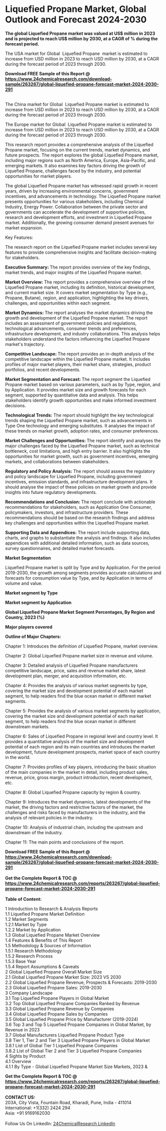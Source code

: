 <h1>Liquefied Propane Market, Global Outlook and Forecast 2024-2030</h1><p><strong>The global Liquefied Propane market was valued at US$ million in 2023 and is projected to reach US$ million by 2030, at a CAGR of % during the forecast period.</strong></p><p>
</p><p>The USA market for Global  Liquefied Propane  market is estimated to increase from USD million in 2023 to reach USD million by 2030, at a CAGR during the forecast period of 2023 through 2030.</p><div><b>Download FREE Sample of this Report @ 
            <a href="https://www.24chemicalresearch.com/download-sample/263267/global-liquefied-propane-forecast-market-2024-2030-291">
            https://www.24chemicalresearch.com/download-sample/263267/global-liquefied-propane-forecast-market-2024-2030-291</a></b></div><br><p>
</p><p>The China market for Global  Liquefied Propane market is estimated to increase from USD million in 2023 to reach USD million by 2030, at a CAGR during the forecast period of 2023 through 2030.</p><p>
</p><p>The Europe market for Global  Liquefied Propane market is estimated to increase from USD million in 2023 to reach USD million by 2030, at a CAGR during the forecast period of 2023 through 2030.</p><p>
</p><p>This research report provides a comprehensive analysis of the Liquefied Propane market, focusing on the current trends, market dynamics, and future prospects. The report explores the global Liquefied Propane market, including major regions such as North America, Europe, Asia-Pacific, and emerging markets. It also examines key factors driving the growth of Liquefied Propane, challenges faced by the industry, and potential opportunities for market players.</p><p>
</p><p>The global Liquefied Propane market has witnessed rapid growth in recent years, driven by increasing environmental concerns, government incentives, and advancements in technology. The Liquefied Propane market presents opportunities for various stakeholders, including Chemical Industry, Energy Power. Collaboration between the private sector and governments can accelerate the development of supportive policies, research and development efforts, and investment in Liquefied Propane market. Additionally, the growing consumer demand present avenues for market expansion.</p><p>
Key Features:</p><p>
The research report on the Liquefied Propane market includes several key features to provide comprehensive insights and facilitate decision-making for stakeholders.</p><p>
<strong>Executive Summary: </strong>The report provides overview of the key findings, market trends, and major insights of the Liquefied Propane market.</p><p>
<strong>Market Overview:</strong> The report provides a comprehensive overview of the Liquefied Propane market, including its definition, historical development, and current market size. It covers market segmentation by Type (e.g., Propane, Butane), region, and application, highlighting the key drivers, challenges, and opportunities within each segment.</p><p>
<strong>Market Dynamics: </strong>The report analyses the market dynamics driving the growth and development of the Liquefied Propane market. The report includes an assessment of government policies and regulations, technological advancements, consumer trends and preferences, infrastructure development, and industry collaborations. This analysis helps stakeholders understand the factors influencing the Liquefied Propane market's trajectory.</p><p>
<strong>Competitive Landscape: </strong>The report provides an in-depth analysis of the competitive landscape within the Liquefied Propane market. It includes profiles of major market players, their market share, strategies, product portfolios, and recent developments.</p><p>
<strong>Market Segmentation and Forecast: </strong>The report segment the Liquefied Propane market based on various parameters, such as by Type, region, and by Application. It provides market size and growth forecasts for each segment, supported by quantitative data and analysis. This helps stakeholders identify growth opportunities and make informed investment decisions.</p><p>
<strong>Technological Trends:</strong> The report should highlight the key technological trends shaping the Liquefied Propane market, such as advancements in Type One technology and emerging substitutes. It analyses the impact of these trends on market growth, adoption rates, and consumer preferences.</p><p>
<strong>Market Challenges and Opportunities: </strong>The report identify and analyses the major challenges faced by the Liquefied Propane market, such as technical bottleneck, cost limitations, and high entry barrier. It also highlights the opportunities for market growth, such as government incentives, emerging markets, and collaborations between stakeholders.</p><p>
<strong>Regulatory and Policy Analysis:</strong> The report should assess the regulatory and policy landscape for Liquefied Propane, including government incentives, emission standards, and infrastructure development plans. It should analyse the impact of these policies on market growth and provide insights into future regulatory developments.</p><p>
<strong>Recommendations and Conclusion: </strong>The report conclude with actionable recommendations for stakeholders, such as Application One Consumer, policymakers, investors, and infrastructure providers. These recommendations should be based on the research findings and address key challenges and opportunities within the Liquefied Propane market.</p><p>
<strong>Supporting Data and Appendices:</strong> The report include supporting data, charts, and graphs to substantiate the analysis and findings. It also includes appendices with additional detailed information, such as data sources, survey questionnaires, and detailed market forecasts.</p><p>
<strong>Market Segmentation</strong></p><p>
Liquefied Propane market is split by Type and by Application. For the period 2019-2030, the growth among segments provides accurate calculations and forecasts for consumption value by Type, and by Application in terms of volume and value.</p><p>
<strong>Market segment by Type</strong></p><p>
</p><p>
</p><p><strong>Market segment by Application</strong></p><p>
</p><p>
</p><p><strong>Global Liquefied Propane Market Segment Percentages, By Region and Country, 2023 (%)</strong></p><p>
</p><p>
</p><p></p><p>
<strong>Major players covered</strong></p><p>
</p><p>
</p><p><strong>Outline of Major Chapters:</strong></p><p>
Chapter 1: Introduces the definition of Liquefied Propane, market overview.</p><p>
Chapter 2: Global Liquefied Propane market size in revenue and volume.</p><p>
Chapter 3: Detailed analysis of Liquefied Propane manufacturers competitive landscape, price, sales and revenue market share, latest development plan, merger, and acquisition information, etc.</p><p>
Chapter 4: Provides the analysis of various market segments by type, covering the market size and development potential of each market segment, to help readers find the blue ocean market in different market segments.</p><p>
Chapter 5: Provides the analysis of various market segments by application, covering the market size and development potential of each market segment, to help readers find the blue ocean market in different downstream markets.</p><p>
Chapter 6: Sales of Liquefied Propane in regional level and country level. It provides a quantitative analysis of the market size and development potential of each region and its main countries and introduces the market development, future development prospects, market space of each country in the world.</p><p>
Chapter 7: Provides profiles of key players, introducing the basic situation of the main companies in the market in detail, including product sales, revenue, price, gross margin, product introduction, recent development, etc.</p><p>
Chapter 8: Global Liquefied Propane capacity by region &amp; country.</p><p>
Chapter 9: Introduces the market dynamics, latest developments of the market, the driving factors and restrictive factors of the market, the challenges and risks faced by manufacturers in the industry, and the analysis of relevant policies in the industry.</p><p>
Chapter 10: Analysis of industrial chain, including the upstream and downstream of the industry.</p><p>
Chapter 11: The main points and conclusions of the report.</p><div><b>Download FREE Sample of this Report @ 
            <a href="https://www.24chemicalresearch.com/download-sample/263267/global-liquefied-propane-forecast-market-2024-2030-291">
            https://www.24chemicalresearch.com/download-sample/263267/global-liquefied-propane-forecast-market-2024-2030-291</a></b></div><br><div><b>Get the Complete Report & TOC @ 
            <a href="https://www.24chemicalresearch.com/reports/263267/global-liquefied-propane-forecast-market-2024-2030-291">
            https://www.24chemicalresearch.com/reports/263267/global-liquefied-propane-forecast-market-2024-2030-291</a></b></div><br>
            <b>Table of Content:</b><p>1 Introduction to Research & Analysis Reports<br />
    1.1 Liquefied Propane Market Definition<br />
    1.2 Market Segments<br />
        1.2.1 Market by Type<br />
        1.2.2 Market by Application<br />
    1.3 Global Liquefied Propane Market Overview<br />
    1.4 Features & Benefits of This Report<br />
    1.5 Methodology & Sources of Information<br />
        1.5.1 Research Methodology<br />
        1.5.2 Research Process<br />
        1.5.3 Base Year<br />
        1.5.4 Report Assumptions & Caveats<br />
2 Global Liquefied Propane Overall Market Size<br />
    2.1 Global Liquefied Propane Market Size: 2023 VS 2030<br />
    2.2 Global Liquefied Propane Revenue, Prospects & Forecasts: 2019-2030<br />
    2.3 Global Liquefied Propane Sales: 2019-2030<br />
3 Company Landscape<br />
    3.1 Top Liquefied Propane Players in Global Market<br />
    3.2 Top Global Liquefied Propane Companies Ranked by Revenue<br />
    3.3 Global Liquefied Propane Revenue by Companies<br />
    3.4 Global Liquefied Propane Sales by Companies<br />
    3.5 Global Liquefied Propane Price by Manufacturer (2019-2024)<br />
    3.6 Top 3 and Top 5 Liquefied Propane Companies in Global Market, by Revenue in 2023<br />
    3.7 Global Manufacturers Liquefied Propane Product Type<br />
    3.8 Tier 1, Tier 2 and Tier 3 Liquefied Propane Players in Global Market<br />
        3.8.1 List of Global Tier 1 Liquefied Propane Companies<br />
        3.8.2 List of Global Tier 2 and Tier 3 Liquefied Propane Companies<br />
4 Sights by Product<br />
    4.1 Overview<br />
        4.1.1 By Type - Global Liquefied Propane Market Size Markets, 2023 &</p><div><b>Get the Complete Report & TOC @ 
            <a href="https://www.24chemicalresearch.com/reports/263267/global-liquefied-propane-forecast-market-2024-2030-291">
            https://www.24chemicalresearch.com/reports/263267/global-liquefied-propane-forecast-market-2024-2030-291</a></b></div><br><b>CONTACT US:</b><br>
            203A, City Vista, Fountain Road, Kharadi, Pune, India - 411014<br>
            International: +1(332) 2424 294<br>
            Asia: +91 9169162030 <br><br>
            Follow Us On LinkedIn: <a href="https://www.linkedin.com/company/24chemicalresearch/">24ChemicalResearch LinkedIn</a>
